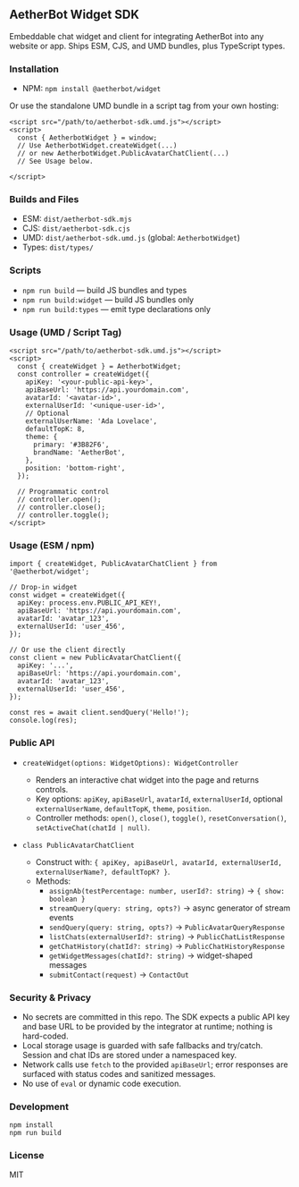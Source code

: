 ## AetherBot Widget SDK

Embeddable chat widget and client for integrating AetherBot into any website or app. Ships ESM, CJS, and UMD bundles, plus TypeScript types.

### Installation

- NPM: `npm install @aetherbot/widget`

Or use the standalone UMD bundle in a script tag from your own hosting:

```
<script src="/path/to/aetherbot-sdk.umd.js"></script>
<script>
  const { AetherbotWidget } = window;
  // Use AetherbotWidget.createWidget(...)
  // or new AetherbotWidget.PublicAvatarChatClient(...)
  // See Usage below.
  
</script>
```

### Builds and Files

- ESM: `dist/aetherbot-sdk.mjs`
- CJS: `dist/aetherbot-sdk.cjs`
- UMD: `dist/aetherbot-sdk.umd.js` (global: `AetherbotWidget`)
- Types: `dist/types/`

### Scripts

- `npm run build` — build JS bundles and types
- `npm run build:widget` — build JS bundles only
- `npm run build:types` — emit type declarations only

### Usage (UMD / Script Tag)

```
<script src="/path/to/aetherbot-sdk.umd.js"></script>
<script>
  const { createWidget } = AetherbotWidget;
  const controller = createWidget({
    apiKey: '<your-public-api-key>',
    apiBaseUrl: 'https://api.yourdomain.com',
    avatarId: '<avatar-id>',
    externalUserId: '<unique-user-id>',
    // Optional
    externalUserName: 'Ada Lovelace',
    defaultTopK: 8,
    theme: {
      primary: '#3B82F6',
      brandName: 'AetherBot',
    },
    position: 'bottom-right',
  });

  // Programmatic control
  // controller.open();
  // controller.close();
  // controller.toggle();
</script>
```

### Usage (ESM / npm)

```
import { createWidget, PublicAvatarChatClient } from '@aetherbot/widget';

// Drop-in widget
const widget = createWidget({
  apiKey: process.env.PUBLIC_API_KEY!,
  apiBaseUrl: 'https://api.yourdomain.com',
  avatarId: 'avatar_123',
  externalUserId: 'user_456',
});

// Or use the client directly
const client = new PublicAvatarChatClient({
  apiKey: '...',
  apiBaseUrl: 'https://api.yourdomain.com',
  avatarId: 'avatar_123',
  externalUserId: 'user_456',
});

const res = await client.sendQuery('Hello!');
console.log(res);
```

### Public API

- `createWidget(options: WidgetOptions): WidgetController`
  - Renders an interactive chat widget into the page and returns controls.
  - Key options: `apiKey`, `apiBaseUrl`, `avatarId`, `externalUserId`, optional `externalUserName`, `defaultTopK`, `theme`, `position`.
  - Controller methods: `open()`, `close()`, `toggle()`, `resetConversation()`, `setActiveChat(chatId | null)`.

- `class PublicAvatarChatClient`
  - Construct with: `{ apiKey, apiBaseUrl, avatarId, externalUserId, externalUserName?, defaultTopK? }`.
  - Methods:
    - `assignAb(testPercentage: number, userId?: string)` → `{ show: boolean }`
    - `streamQuery(query: string, opts?)` → async generator of stream events
    - `sendQuery(query: string, opts?)` → `PublicAvatarQueryResponse`
    - `listChats(externalUserId?: string)` → `PublicChatListResponse`
    - `getChatHistory(chatId?: string)` → `PublicChatHistoryResponse`
    - `getWidgetMessages(chatId?: string)` → widget-shaped messages
    - `submitContact(request)` → `ContactOut`

### Security & Privacy

- No secrets are committed in this repo. The SDK expects a public API key and base URL to be provided by the integrator at runtime; nothing is hard-coded.
- Local storage usage is guarded with safe fallbacks and try/catch. Session and chat IDs are stored under a namespaced key.
- Network calls use `fetch` to the provided `apiBaseUrl`; error responses are surfaced with status codes and sanitized messages.
- No use of `eval` or dynamic code execution.

### Development

```
npm install
npm run build
```

### License

MIT

